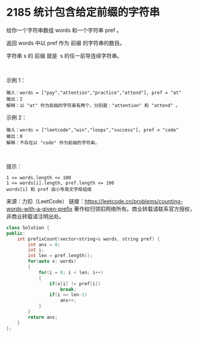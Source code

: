 # 2185 统计包含给定前缀的字符串

给你一个字符串数组 words 和一个字符串 pref 。

返回 words 中以 pref 作为 前缀 的字符串的数目。

字符串 s 的 前缀 就是  s 的任一前导连续字符串。

 

示例 1：

    输入：words = ["pay","attention","practice","attend"], pref = "at"
    输出：2
    解释：以 "at" 作为前缀的字符串有两个，分别是："attention" 和 "attend" 。

示例 2：

    输入：words = ["leetcode","win","loops","success"], pref = "code"
    输出：0
    解释：不存在以 "code" 作为前缀的字符串。
 

提示：

    1 <= words.length <= 100
    1 <= words[i].length, pref.length <= 100
    words[i] 和 pref 由小写英文字母组成

来源：力扣（LeetCode）
链接：https://leetcode.cn/problems/counting-words-with-a-given-prefix
著作权归领扣网络所有。商业转载请联系官方授权，非商业转载请注明出处。

```C++
class Solution {
public:
    int prefixCount(vector<string>& words, string pref) {
        int ans = 0;
        int i;
        int len = pref.length();
        for(auto x: words)
        {
            for(i = 0; i < len; i++)
            {
                if(x[i] != pref[i])
                    break;
                if(i == len-1)
                    ans++;
            }
        }
        return ans;
    }
};
```